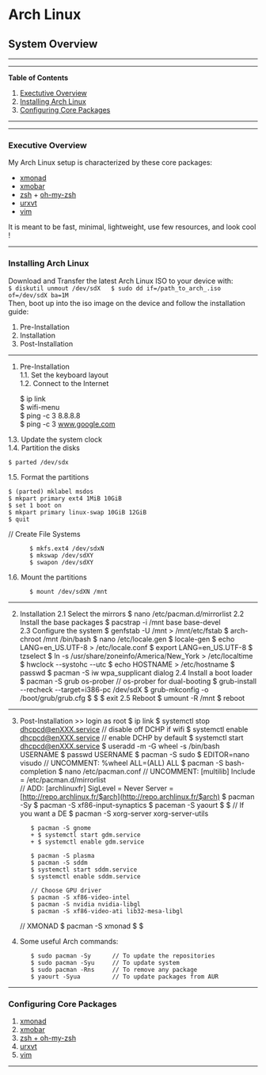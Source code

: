 # Arch Linux
## System Overview

---
---
**Table of Contents**  

1. [Exectutive Overview](#1)
2. [Installing Arch Linux](#2)
3. [Configuring Core Packages](#3)
  
---
---

### <a name="1"></a>Executive Overview

My Arch Linux setup is characterized by these core packages:
* [xmonad](http://xmonad.org/)
* [xmobar](http://projects.haskell.org/xmobar/)
* [zsh](http://www.zsh.org/) + [oh-my-zsh](http://ohmyz.sh/)
* [urxvt](http://software.schmorp.de/pkg/rxvt-unicode.html)
* [vim](http://www.vim.org/)  
  
It is meant to be fast, minimal, lightweight, use few resources, and look cool ! 

---
### <a name="2"></a>Installing Arch Linux

Download and Transfer the latest Arch Linux ISO to your device with:  
``
$ diskutil unmout /dev/sdX  
$ sudo dd if=/path_to_arch_.iso of=/dev/sdX ba=1M
``  
Then, boot up into the iso image on the device and follow the installation guide:
  
  1. Pre-Installation
  2. Installation
  3. Post-Installation

---
   
1. Pre-Installation  
1.1. Set the keyboard layout  
1.2. Connect to the Internet  

    $ ip link  
    $ wifi-menu   
    $ ping -c 3 8.8.8.8  
    $ ping -c 3 www.google.com

1.3. Update the system clock  
1.4. Partition the disks 

    $ parted /dev/sdx
   
1.5. Format the partitions  

    $ (parted) mklabel msdos  
    $ mkpart primary ext4 1MiB 10GiB  
    $ set 1 boot on  
    $ mkpart primary linux-swap 10GiB 12GiB  
    $ quit  

// Create File Systems  

          $ mkfs.ext4 /dev/sdxN
          $ mkswap /dev/sdXY
          $ swapon /dev/sdXY

1.6. Mount the partitions

          $ mount /dev/sdXN /mnt  

---

2. Installation
    2.1 Select the mirrors
          $ nano /etc/pacman.d/mirrorlist
    2.2 Install the base packages
          $ pacstrap -i /mnt base base-devel   
    2.3 Configure the system
          $ genfstab -U  /mnt > /mnt/etc/fstab
          $ arch-chroot /mnt /bin/bash
          $ nano /etc/locale.gen
          $ locale-gen
          $ echo LANG=en_US.UTF-8 > /etc/locale.conf
          $ export LANG=en_US.UTF-8
          $ tzselect
          $ ln -s /usr/share/zoneinfo/America/New_York > /etc/localtime
          $ hwclock --systohc --utc
          $ echo HOSTNAME > /etc/hostname
          $ passwd
          $ pacman -S iw wpa_supplicant dialog
    2.4 Install a boot loader
          $ pacman -S grub os-prober      // os-prober for dual-booting
          $ grub-install --recheck --target=i386-pc /dev/sdX
          $ grub-mkconfig -o /boot/grub/grub.cfg
          $ 
          $ 
          $ exit
    2.5 Reboot
          $ umount -R /mnt
          $ reboot  

---

3. Post-Installation
        >> login as root
          $ ip link
          $ systemctl stop dhcpcd@enXXX.service        // disable off DCHP if wifi
          $ systemctl enable dhcpcd@enXXX.service      // enable DCHP by default
          $ systemctl start dhcpcd@enXXX.service
          $ useradd -m -G wheel -s /bin/bash USERNAME
          $ passwd USERNAME
          $ pacman -S sudo
          $ EDITOR=nano visudo            // UNCOMMENT: %wheel ALL=(ALL) ALL
          $ pacman -S bash-completion
          $ nano /etc/pacman.conf         // UNCOMMENT: [multilib]
                                                        Include = /etc/pacman.d/mirrorlist  
                                          // ADD:       [archlinuxfr]
                                                        SigLevel = Never
                                                        Server = [http://repo.archlinux.fr/$arch](http://repo.archlinux.fr/$arch)
          $ pacman -Sy
          $ pacman -S xf86-input-synaptics
          $ paceman -S yaourt
          $ 
          $ 
    // If you want a DE
          $ pacman -S xorg-server xorg-server-utils

          $ pacman -S gnome
          + $ systemctl start gdm.service
          + $ systemctl enable gdm.service

          $ pacman -S plasma
          $ pacman -S sddm
          $ systemctl start sddm.service
          $ systemctl enable sddm.service

          // Choose GPU driver
          $ pacman -S xf86-video-intel
          $ pacman -S nvidia nvidia-libgl
          $ pacman -S xf86-video-ati lib32-mesa-libgl

    // XMONAD
          $ pacman -S xmonad
          $ 
          $ 


4. Some useful Arch commands:

          $ sudo pacman -Sy      // To update the repositories
          $ sudo pacman -Syu     // To update system
          $ sudo pacman -Rns     // To remove any package
          $ yaourt -Syua         // To update packages from AUR

---

### <a name="3"></a>Configuring Core Packages

1. [xmonad]()
2. [xmobar]()
3. [zsh + oh-my-zsh]()
4. [urxvt]()
5. [vim]()
  
---

